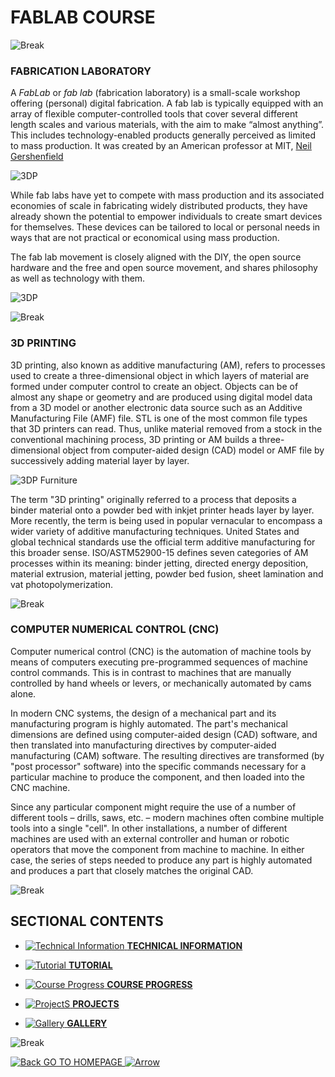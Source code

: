 # FABLAB COURSE

![Break](https://raw.githubusercontent.com/ameenkb/ameenkb.github.io/master/Images/Blank.png)

### FABRICATION LABORATORY

A *FabLab* or *fab lab* (fabrication laboratory) is a small-scale workshop offering (personal) digital fabrication. A fab lab is typically equipped with an array of flexible computer-controlled tools that cover several different length scales and various materials, with the aim to make “almost anything”. This includes technology-enabled products generally perceived as limited to mass production. It was created by an American professor at MIT, [Neil Gershenfield](https://en.wikipedia.org/wiki/Neil_Gershenfeld)

![3DP](https://www.lesimprimantes3d.fr/wp-content/uploads/2013/10/3d-systems-cube-printer.png)

While fab labs have yet to compete with mass production and its associated economies of scale in fabricating widely distributed products, they have already shown the potential to empower individuals to create smart devices for themselves. These devices can be tailored to local or personal needs in ways that are not practical or economical using mass production.

The fab lab movement is closely aligned with the DIY, the open source hardware and the free and open source movement, and shares philosophy as well as technology with them.

![3DP](http://linkemprint.ch/img/service_bg.png)

![Break](https://raw.githubusercontent.com/ameenkb/ameenkb.github.io/master/Images/Blank.png)

### 3D PRINTING

3D printing, also known as additive manufacturing (AM), refers to processes used to create a three-dimensional object in which layers of material are formed under computer control to create an object. Objects can be of almost any shape or geometry and are produced using digital model data from a 3D model or another electronic data source such as an Additive Manufacturing File (AMF) file. STL is one of the most common file types that 3D printers can read. Thus, unlike material removed from a stock in the conventional machining process, 3D printing or AM builds a three-dimensional object from computer-aided design (CAD) model or AMF file by successively adding material layer by layer.

![3DP Furniture](https://www.tr3sdland.com/wp-content/uploads/2014/11/cube2.png)

The term "3D printing" originally referred to a process that deposits a binder material onto a powder bed with inkjet printer heads layer by layer. More recently, the term is being used in popular vernacular to encompass a wider variety of additive manufacturing techniques. United States and global technical standards use the official term additive manufacturing for this broader sense. ISO/ASTM52900-15 defines seven categories of AM processes within its meaning: binder jetting, directed energy deposition, material extrusion, material jetting, powder bed fusion, sheet lamination and vat photopolymerization.

![Break](https://raw.githubusercontent.com/ameenkb/ameenkb.github.io/master/Images/Blank.png)

### COMPUTER NUMERICAL CONTROL (CNC)

Computer numerical control (CNC) is the automation of machine tools by means of computers executing pre-programmed sequences of machine control commands. This is in contrast to machines that are manually controlled by hand wheels or levers, or mechanically automated by cams alone.

In modern CNC systems, the design of a mechanical part and its manufacturing program is highly automated. The part's mechanical dimensions are defined using computer-aided design (CAD) software, and then translated into manufacturing directives by computer-aided manufacturing (CAM) software. The resulting directives are transformed (by "post processor" software) into the specific commands necessary for a particular machine to produce the component, and then loaded into the CNC machine.

Since any particular component might require the use of a number of different tools – drills, saws, etc. – modern machines often combine multiple tools into a single "cell". In other installations, a number of different machines are used with an external controller and human or robotic operators that move the component from machine to machine. In either case, the series of steps needed to produce any part is highly automated and produces a part that closely matches the original CAD.

![Break](https://raw.githubusercontent.com/ameenkb/ameenkb.github.io/master/Images/Blank.png)

## SECTIONAL CONTENTS

  - [![Technical Information](https://cdn2.iconfinder.com/data/icons/circle-icons-1/64/bookshelf-24.png)  **TECHNICAL INFORMATION**](https://ameenkb.github.io/techinfo)
  
  - [![Tutorial](https://cdn2.iconfinder.com/data/icons/circle-icons-1/64/compose-24.png)  **TUTORIAL**](https://ameenkb.github.io/tutorial)

  - [![Course Progress](https://cdn2.iconfinder.com/data/icons/circle-icons-1/64/clock-24.png)  **COURSE PROGRESS**](https://ameenkb.github.io/progress)
  
  - [![ProjectS](https://cdn2.iconfinder.com/data/icons/circle-icons-1/64/compose-24.png)  **PROJECTS**](https://ameenkb.github.io/project)
  
  - [![Gallery](https://cdn2.iconfinder.com/data/icons/circle-icons-1/64/hotair-24.png)  **GALLERY**](https://ameenkb.github.io/gallery)

![Break](https://raw.githubusercontent.com/ameenkb/ameenkb.github.io/master/Images/Blank.png)

[![Back](https://cdn0.iconfinder.com/data/icons/navigation-set-arrows-part-one/32/DoubleChevronUp-20.png) GO TO HOMEPAGE ![Arrow](https://cdn0.iconfinder.com/data/icons/navigation-set-arrows-part-one/32/DoubleChevronUp-20.png)](https://ameenkb.github.io)


